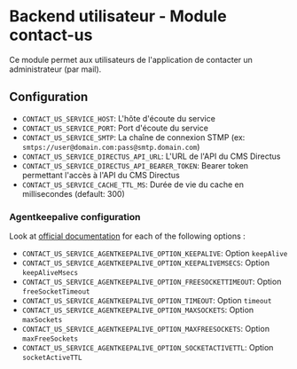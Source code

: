 # Backend utilisateur - Module contact-us
Ce module permet aux utilisateurs de l'application de contacter un administrateur (par mail).

## Configuration
- `CONTACT_US_SERVICE_HOST`: L'hôte d'écoute du service
- `CONTACT_US_SERVICE_PORT`: Port d'écoute du service
- `CONTACT_US_SERVICE_SMTP`: La chaîne de connexion STMP (ex: `smtps://user@domain.com:pass@smtp.domain.com`)
- `CONTACT_US_SERVICE_DIRECTUS_API_URL`: L'URL de l'API du CMS Directus
- `CONTACT_US_SERVICE_DIRECTUS_API_BEARER_TOKEN`: Bearer token permettant l'accès à l'API du CMS Directus
- `CONTACT_US_SERVICE_CACHE_TTL_MS`: Durée de vie du cache en millisecondes (default: 300)

### Agentkeepalive configuration
Look at [official documentation](https://github.com/node-modules/agentkeepalive#new-agentoptions) for each of the following options :
- `CONTACT_US_SERVICE_AGENTKEEPALIVE_OPTION_KEEPALIVE`: Option `keepAlive`
- `CONTACT_US_SERVICE_AGENTKEEPALIVE_OPTION_KEEPALIVEMSECS`: Option `keepAliveMsecs`
- `CONTACT_US_SERVICE_AGENTKEEPALIVE_OPTION_FREESOCKETTIMEOUT`: Option `freeSocketTimeout`
- `CONTACT_US_SERVICE_AGENTKEEPALIVE_OPTION_TIMEOUT`: Option `timeout`
- `CONTACT_US_SERVICE_AGENTKEEPALIVE_OPTION_MAXSOCKETS`: Option `maxSockets`
- `CONTACT_US_SERVICE_AGENTKEEPALIVE_OPTION_MAXFREESOCKETS`: Option `maxFreeSockets`
- `CONTACT_US_SERVICE_AGENTKEEPALIVE_OPTION_SOCKETACTIVETTL`: Option `socketActiveTTL`
